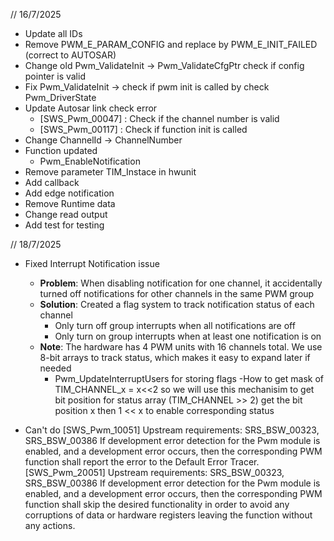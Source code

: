 // 16/7/2025
- Update all IDs
- Remove PWM_E_PARAM_CONFIG and replace by PWM_E_INIT_FAILED (correct to AUTOSAR)
- Change old Pwm_ValidateInit -> Pwm_ValidateCfgPtr check if config pointer is valid
- Fix Pwm_ValidateInit -> check if pwm init is called by check Pwm_DriverState
- Update Autosar link check error 
    - [SWS_Pwm_00047] :  Check if the channel number is valid
    - [SWS_Pwm_00117] : Check if function init is called
- Change ChannelId -> ChannelNumber
- Function updated
    - Pwm_EnableNotification
- Remove parameter 
TIM_Instace in hwunit
- Add callback
- Add edge notification 
- Remove Runtime data 
- Change read output 
- Add test for testing

// 18/7/2025

- Fixed Interrupt Notification issue
    - **Problem**: When disabling notification for one channel, it accidentally turned off notifications for other channels in the same PWM group
    - **Solution**: Created a flag system to track notification status of each channel
        - Only turn off group interrupts when all notifications are off
        - Only turn on group interrupts when at least one notification is on
    - **Note**: The hardware has 4 PWM units with 16 channels total. We use 8-bit arrays to track status, which makes it easy to expand later if needed
        - Pwm_UpdateInterruptUsers for storing flags
        -How to get mask of TIM_CHANNEL_x = x<<2 so we will use this mechanisim to get bit position for status array
        (TIM_CHANNEL >> 2) get the bit position x then 1 << x to enable corresponding status


- Can't do 
 [SWS_Pwm_10051]
 Upstream requirements: SRS_BSW_00323, SRS_BSW_00386
 If development error detection for the Pwm module is enabled, and a development
 error occurs, then the corresponding PWM function shall report the error to the Default
 Error Tracer.
 [SWS_Pwm_20051]
 Upstream requirements: SRS_BSW_00323, SRS_BSW_00386
 If development error detection for the Pwm module is enabled, and a development
 error occurs, then the corresponding PWM function shall skip the desired functionality
 in order to avoid any corruptions of data or hardware registers leaving the function
 without any actions.